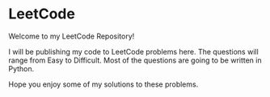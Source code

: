 # LeetCode
Welcome to my LeetCode Repository!

I will be publishing my code to LeetCode problems here. The questions will range from Easy to Difficult. Most of the questions are going to be written in Python.

Hope you enjoy some of my solutions to these problems.